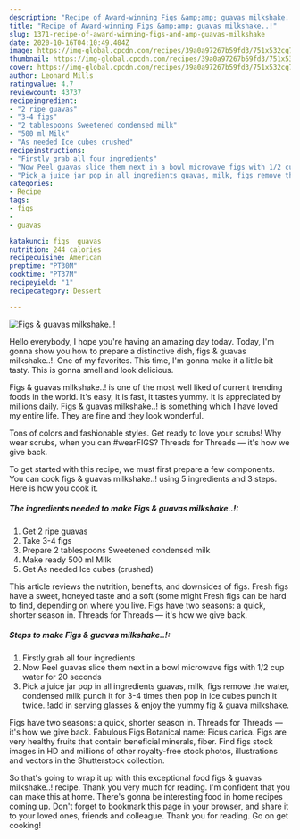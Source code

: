 ```yaml
---
description: "Recipe of Award-winning Figs &amp;amp; guavas milkshake..!"
title: "Recipe of Award-winning Figs &amp;amp; guavas milkshake..!"
slug: 1371-recipe-of-award-winning-figs-and-amp-guavas-milkshake
date: 2020-10-16T04:10:49.404Z
image: https://img-global.cpcdn.com/recipes/39a0a97267b59fd3/751x532cq70/figs-guavas-milkshake-recipe-main-photo.jpg
thumbnail: https://img-global.cpcdn.com/recipes/39a0a97267b59fd3/751x532cq70/figs-guavas-milkshake-recipe-main-photo.jpg
cover: https://img-global.cpcdn.com/recipes/39a0a97267b59fd3/751x532cq70/figs-guavas-milkshake-recipe-main-photo.jpg
author: Leonard Mills
ratingvalue: 4.7
reviewcount: 43737
recipeingredient:
- "2 ripe guavas"
- "3-4 figs"
- "2 tablespoons Sweetened condensed milk"
- "500 ml Milk"
- "As needed Ice cubes crushed"
recipeinstructions:
- "Firstly grab all four ingredients"
- "Now Peel guavas slice them next in a bowl microwave figs with 1/2 cup water for 20 seconds"
- "Pick a juice jar pop in all ingredients guavas, milk, figs remove the water, condensed milk punch it for 3-4 times then pop in ice cubes punch it twice..!add in serving glasses &amp; enjoy the yummy fig &amp; guava milkshake."
categories:
- Recipe
tags:
- figs
- 
- guavas

katakunci: figs  guavas 
nutrition: 244 calories
recipecuisine: American
preptime: "PT30M"
cooktime: "PT37M"
recipeyield: "1"
recipecategory: Dessert

---
```



![Figs &amp; guavas milkshake..!](https://img-global.cpcdn.com/recipes/39a0a97267b59fd3/751x532cq70/figs-guavas-milkshake-recipe-main-photo.jpg)

Hello everybody, I hope you're having an amazing day today. Today, I'm gonna show you how to prepare a distinctive dish, figs &amp; guavas milkshake..!. One of my favorites. This time, I'm gonna make it a little bit tasty. This is gonna smell and look delicious.

Figs &amp; guavas milkshake..! is one of the most well liked of current trending foods in the world. It's easy, it is fast, it tastes yummy. It is appreciated by millions daily. Figs &amp; guavas milkshake..! is something which I have loved my entire life. They are fine and they look wonderful.

Tons of colors and fashionable styles. Get ready to love your scrubs! Why wear scrubs, when you can #wearFIGS? Threads for Threads — it&#39;s how we give back.


To get started with this recipe, we must first prepare a few components. You can cook figs &amp; guavas milkshake..! using 5 ingredients and 3 steps. Here is how you cook it.

<!--inarticleads1-->

##### The ingredients needed to make Figs &amp; guavas milkshake..!:

1. Get 2 ripe guavas
1. Take 3-4 figs
1. Prepare 2 tablespoons Sweetened condensed milk
1. Make ready 500 ml Milk
1. Get As needed Ice cubes (crushed)


This article reviews the nutrition, benefits, and downsides of figs. Fresh figs have a sweet, honeyed taste and a soft (some might Fresh figs can be hard to find, depending on where you live. Figs have two seasons: a quick, shorter season in. Threads for Threads — it&#39;s how we give back. 

<!--inarticleads2-->

##### Steps to make Figs &amp; guavas milkshake..!:

1. Firstly grab all four ingredients
1. Now Peel guavas slice them next in a bowl microwave figs with 1/2 cup water for 20 seconds
1. Pick a juice jar pop in all ingredients guavas, milk, figs remove the water, condensed milk punch it for 3-4 times then pop in ice cubes punch it twice..!add in serving glasses &amp; enjoy the yummy fig &amp; guava milkshake.


Figs have two seasons: a quick, shorter season in. Threads for Threads — it&#39;s how we give back. Fabulous Figs Botanical name: Ficus carica. Figs are very healthy fruits that contain beneficial minerals, fiber. Find figs stock images in HD and millions of other royalty-free stock photos, illustrations and vectors in the Shutterstock collection. 

So that's going to wrap it up with this exceptional food figs &amp; guavas milkshake..! recipe. Thank you very much for reading. I'm confident that you can make this at home. There's gonna be interesting food in home recipes coming up. Don't forget to bookmark this page in your browser, and share it to your loved ones, friends and colleague. Thank you for reading. Go on get cooking!
